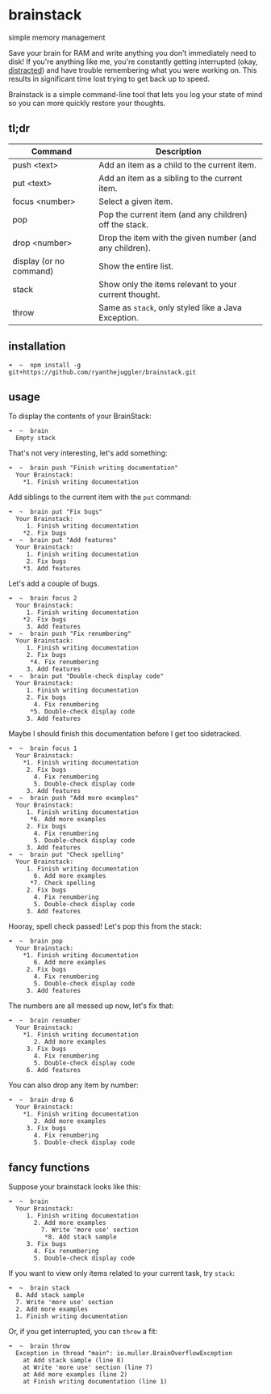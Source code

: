 # brainstack
simple memory management

Save your brain for RAM and write anything you don't immediately need to disk! If you're anything like me, you're constantly getting interrupted (okay, [distracted](http://hckrnews.com)) and have trouble remembering what you were working on. This results in significant time lost trying to get back up to speed.

Brainstack is a simple command-line tool that lets you log your state of mind so you can more quickly restore your thoughts.

## tl;dr
| Command            | Description |
|--------------------|-------------|
| push &lt;text>     | Add an item as a child to the current item.
| put &lt;text>      | Add an item as a sibling to the current item.
| focus &lt;number>  | Select a given item.
| pop                | Pop the current item (and any children) off the stack.
| drop &lt;number>   | Drop the item with the given number (and any children).
| display (or no command) | Show the entire list.
| stack              | Show only the items relevant to your current thought.
| throw              | Same as `stack`, only styled like a Java Exception.

## installation

```
➜  ~  npm install -g git+https://github.com/ryanthejuggler/brainstack.git
```

## usage

To display the contents of your BrainStack:

```
➜  ~  brain
  Empty stack
```

That's not very interesting, let's add something:

```
➜  ~  brain push "Finish writing documentation"
  Your Brainstack:
    *1. Finish writing documentation
```

Add siblings to the current item with the `put` command:

```
➜  ~  brain put "Fix bugs"
  Your Brainstack:
     1. Finish writing documentation
    *2. Fix bugs
➜  ~  brain put "Add features"
  Your Brainstack:
     1. Finish writing documentation
     2. Fix bugs
    *3. Add features
```

Let's add a couple of bugs.

```
➜  ~  brain focus 2
  Your Brainstack:
     1. Finish writing documentation
    *2. Fix bugs
     3. Add features
➜  ~  brain push "Fix renumbering"
  Your Brainstack:
     1. Finish writing documentation
     2. Fix bugs
      *4. Fix renumbering
     3. Add features
➜  ~  brain put "Double-check display code"
  Your Brainstack:
     1. Finish writing documentation
     2. Fix bugs
       4. Fix renumbering
      *5. Double-check display code
     3. Add features
```

Maybe I should finish this documentation before I get too sidetracked.

```
➜  ~  brain focus 1
  Your Brainstack:
    *1. Finish writing documentation
     2. Fix bugs
       4. Fix renumbering
       5. Double-check display code
     3. Add features
➜  ~  brain push "Add more examples"
  Your Brainstack:
     1. Finish writing documentation
      *6. Add more examples
     2. Fix bugs
       4. Fix renumbering
       5. Double-check display code
     3. Add features
➜  ~  brain put "Check spelling"
  Your Brainstack:
     1. Finish writing documentation
       6. Add more examples
      *7. Check spelling
     2. Fix bugs
       4. Fix renumbering
       5. Double-check display code
     3. Add features
```

Hooray, spell check passed! Let's pop this from the stack:
```
➜  ~  brain pop
  Your Brainstack:
    *1. Finish writing documentation
       6. Add more examples
     2. Fix bugs
       4. Fix renumbering
       5. Double-check display code
     3. Add features
```
The numbers are all messed up now, let's fix that:
```
➜  ~  brain renumber
  Your Brainstack:
    *1. Finish writing documentation
       2. Add more examples
     3. Fix bugs
       4. Fix renumbering
       5. Double-check display code
     6. Add features
```

You can also drop any item by number:
```
➜  ~  brain drop 6
  Your Brainstack:
    *1. Finish writing documentation
       2. Add more examples
     3. Fix bugs
       4. Fix renumbering
       5. Double-check display code
```

## fancy functions

Suppose your brainstack looks like this:
```
➜  ~  brain
  Your Brainstack:
     1. Finish writing documentation
       2. Add more examples
         7. Write 'more use' section
          *8. Add stack sample
     3. Fix bugs
       4. Fix renumbering
       5. Double-check display code
```

If you want to view only items related to your current task, try `stack`:
```
➜  ~  brain stack
  8. Add stack sample
  7. Write 'more use' section
  2. Add more examples
  1. Finish writing documentation
```

Or, if you get interrupted, you can `throw` a fit:
```
➜  ~  brain throw
  Exception in thread "main": io.muller.BrainOverflowException
    at Add stack sample (line 8)
    at Write 'more use' section (line 7)
    at Add more examples (line 2)
    at Finish writing documentation (line 1)
```
